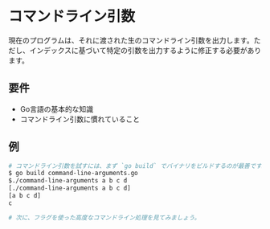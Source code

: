 # コマンドライン引数

現在のプログラムは、それに渡された生のコマンドライン引数を出力します。ただし、インデックスに基づいて特定の引数を出力するように修正する必要があります。

## 要件

- Go言語の基本的な知識
- コマンドライン引数に慣れていること

## 例

```sh
# コマンドライン引数を試すには、まず `go build` でバイナリをビルドするのが最善です。
$ go build command-line-arguments.go
$./command-line-arguments a b c d
[./command-line-arguments a b c d]
[a b c d]
c

# 次に、フラグを使った高度なコマンドライン処理を見てみましょう。
```

